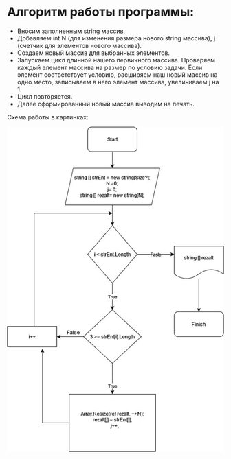 # Алгоритм работы программы:
* Вносим заполненным string массив,
* Добавляем int  N (для изменения размера нового string массива),  j (счетчик для элементов нового массива).
* Создаем новый массив для выбранных элементов. 
* Запускаем цикл длинной нашего первичного массива. Проверяем каждый элемент массива на размер по условию задачи. Если элемент соответствует  условию, расширяем наш новый массив на одно место, записываем в него элемент массива,  увеличиваем  j на 1.  
* Цикл повторяется. 
* Далее сформированный новый массив выводим на печать.  

Схема работы в картинках: 

![Схема](shem.jpg)